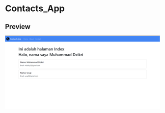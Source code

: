 # Contacts_App

## Preview
![image](https://github.com/Dikito08/Contact_App/blob/main/public/img/Screenshot%202023-12-26%20232309.png?raw=true)
